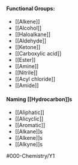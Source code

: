 #### Functional Groups:
- [[Alkene]]
- [[Alcohol]]
- [[Haloalkane]]
- [[Aldehyde]]
- [[Ketone]]
- [[Carboxylic acid]]
- [[Ester]]
- [[Amine]]
- [[Nitrile]]
- [[Acyl chloride]]
- [[Amide]]

#### Naming [[Hydrocarbon]]s
- [[Aliphatic]]
- [[Alicyclic]]
- [[Aromatic]]
- [[Alkane]]s
- [[Alkene]]s
- [[Alkyne]]s

#000-Chemistry/Y1
